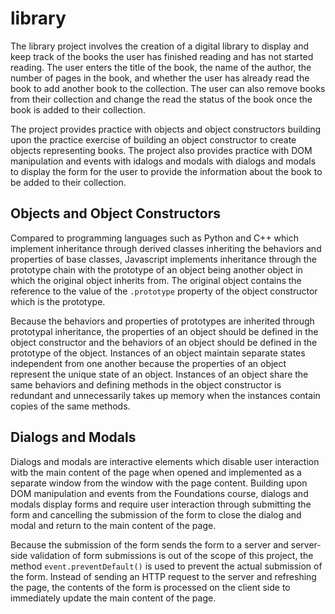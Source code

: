 # library

The library project involves the creation of a digital library to display and keep track of the books the user has finished reading and has not started reading. The user enters the title of the book, the name of the author, the number of pages in the book, and whether the user has already read the book to add another book to the collection. The user can also remove books from their collection and change the read the status of the book once the book is added to their collection.

The project provides practice with objects and object constructors building upon the practice exercise of building an object constructor to create objects representing books. The project also provides practice with DOM manipulation and events with idalogs and modals with dialogs and modals to display the form for the user to provide the information about the book to be added to their collection.

## Objects and Object Constructors

Compared to programming languages such as Python and C++ which implement inheritance through derived classes inheriting the behaviors and properties of base classes, Javascript implements inheritance through the prototype chain with the prototype of an object being another object in which the original object inherits from. The original object contains the reference to the value of the ```.prototype``` property of the object constructor which is the prototype.

Because the behaviors and properties of prototypes are inherited through prototypal inheritance, the properties of an object should be defined in the object constructor and the behaviors of an object should be defined in the prototype of the object. Instances of an object maintain separate states independent from one another because the properties of an object represent the unique state of an object. Instances of an object share the same behaviors and defining methods in the object constructor is redundant and unnecessarily takes up memory when the instances contain copies of the same methods. 

## Dialogs and Modals

Dialogs and modals are interactive elements which disable user interaction witb the main content of the page when opened and implemented as a separate window from the window with the page content. Building upon DOM manipulation and events from the Foundations course, dialogs and modals display forms and require user interaction through submitting the form and cancelling the submission of the form to close the dialog and modal and return to the main content of the page.

Because the submission of the form sends the form to a server and server-side validation of form submissions is out of the scope of this project, the method ```event.preventDefault()``` is used to prevent the actual submission of the form. Instead of sending an HTTP request to the server and refreshing the page, the contents of the form is processed on the client side to immediately update the main content of the page.